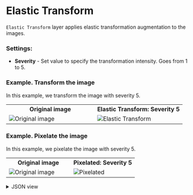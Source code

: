 # Elastic Transform

`Elastic Transform` layer applies elastic transformation augmentation to the images.

### Settings:

- **Severity** - Set value to specify the transformation intensity. Goes from 1 to 5.

### Example. Transform the image

In this example, we transform the image with severity 5.

<table>
<tr>
<td style="text-align:center; width:50%"><strong>Original image</strong></td>
<td style="text-align:center; width:50%"><strong>Elastic Transform: Severity 5</strong></td>
</tr>
<tr>
<td> <img src="https://github.com/supervisely-ecosystem/data-nodes/assets/115161827/c589730f-4dfd-4640-b6d3-265d704d9c92" alt="Original image" /> </td>
<td> <img src="https://github.com/supervisely-ecosystem/data-nodes/assets/115161827/40677182-e110-4be4-b333-819e2b389806" alt="Elastic Transform" /> </td>
</tr>
</table>

### Example. Pixelate the image

In this example, we pixelate the image with severity 5.

<table>
<tr>
<td style="text-align:center; width:50%"><strong>Original image</strong></td>
<td style="text-align:center; width:50%"><strong>Pixelated: Severity 5</strong></td>
</tr>
<tr>
<td> <img src="https://github.com/supervisely-ecosystem/data-nodes/assets/115161827/c589730f-4dfd-4640-b6d3-265d704d9c92" alt="Original image" /> </td>
<td> <img src="https://github.com/supervisely-ecosystem/data-nodes/assets/115161827/1a2f49c4-7f32-436f-a2fe-a55360dedec0" alt="Pixelated" /> </td>
</tr>
</table>

<details>
  <summary>JSON view</summary>
<pre>
{
    "action": "elastictransform",
    "src": [
        "$images_project_1"
    ],
    "dst": "$elastictransform_2",
    "settings": {
        "severity": 5
    }
}
</pre>
</details>
